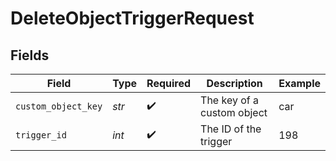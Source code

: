 # DeleteObjectTriggerRequest


## Fields

| Field                      | Type                       | Required                   | Description                | Example                    |
| -------------------------- | -------------------------- | -------------------------- | -------------------------- | -------------------------- |
| `custom_object_key`        | *str*                      | :heavy_check_mark:         | The key of a custom object | car                        |
| `trigger_id`               | *int*                      | :heavy_check_mark:         | The ID of the trigger      | 198                        |